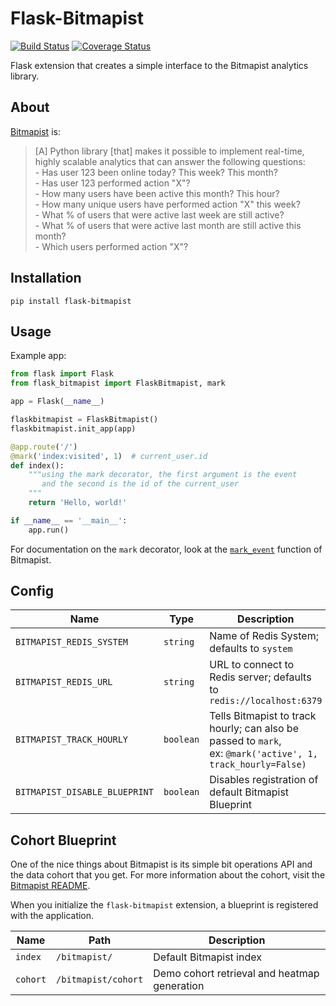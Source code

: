 Flask-Bitmapist
==============

[![Build Status](https://travis-ci.org/cuttlesoft/flask-bitmapist.svg?branch=master)](https://travis-ci.org/cuttlesoft/flask-bitmapist) [![Coverage Status](https://coveralls.io/repos/github/cuttlesoft/flask-bitmapist/badge.svg?branch=master)](https://coveralls.io/github/cuttlesoft/flask-bitmapist?branch=master)

Flask extension that creates a simple interface to the Bitmapist analytics library.


About
------------

[Bitmapist](https://github.com/Doist/bitmapist) is:
> [A] Python library [that] makes it possible to implement real-time, highly scalable analytics that can answer the following questions:
    <br>
    - Has user 123 been online today? This week? This month? <br>
    - Has user 123 performed action "X"? <br>
    - How many users have been active this month? This hour? <br>
    - How many unique users have performed action "X" this week? <br>
    - What % of users that were active last week are still active? <br>
    - What % of users that were active last month are still active this month? <br>
    - Which users performed action "X"? <br>


Installation
------------

    pip install flask-bitmapist


Usage
-----

Example app:

```Python
from flask import Flask
from flask_bitmapist import FlaskBitmapist, mark

app = Flask(__name__)

flaskbitmapist = FlaskBitmapist()
flaskbitmapist.init_app(app)

@app.route('/')
@mark('index:visited', 1)  # current_user.id
def index():
    """using the mark decorator, the first argument is the event
       and the second is the id of the current_user
    """
    return 'Hello, world!'

if __name__ == '__main__':
    app.run()
```

For documentation on the `mark` decorator, look at the [`mark_event`](https://github.com/Doist/bitmapist#examples) function of Bitmapist.


Config
-----

| Name                     | Type      | Description        |
| ----                     | -------   | -------------------|
| `BITMAPIST_REDIS_SYSTEM` | `string`  | Name of Redis System; defaults to `system` |
| `BITMAPIST_REDIS_URL`    | `string`  | URL to connect to Redis server; defaults to `redis://localhost:6379` |
| `BITMAPIST_TRACK_HOURLY` | `boolean` | Tells Bitmapist to track hourly; can also be passed to `mark`,<br> ex: `@mark('active', 1, track_hourly=False)` |
| `BITMAPIST_DISABLE_BLUEPRINT`      | `boolean` | Disables registration of default Bitmapist Blueprint |


Cohort Blueprint
-----

One of the nice things about Bitmapist is its simple bit operations API and the data cohort that you get.
For more information about the cohort, visit the [Bitmapist README](https://github.com/Doist/bitmapist#bitmapist-cohort).

When you initialize the `flask-bitmapist` extension, a blueprint is registered with the application.

| Name     | Path                 | Description        |
| ----     | -------              | -------------------|
| `index`  | `/bitmapist/`        | Default Bitmapist index |
| `cohort` | `/bitmapist/cohort`  | Demo cohort retrieval and heatmap generation |

